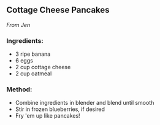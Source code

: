 ## Cottage Cheese Pancakes

*From Jen*

### Ingredients:
- 3 ripe banana
- 6 eggs
- 2 cup cottage cheese
- 2 cup oatmeal

### Method:
- Combine ingredients in blender and blend until smooth
- Stir in frozen blueberries, if desired
- Fry 'em up like pancakes! 
